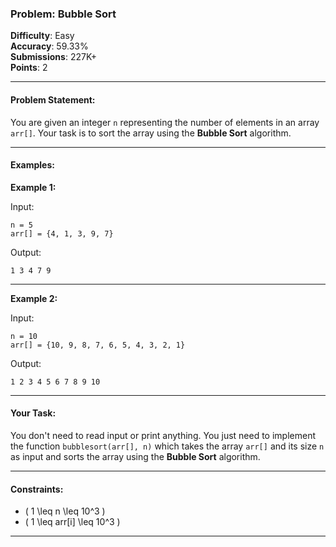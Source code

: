 ### Problem: **Bubble Sort**

**Difficulty**: Easy  
**Accuracy**: 59.33%  
**Submissions**: 227K+  
**Points**: 2

---

#### **Problem Statement:**

You are given an integer `n` representing the number of elements in an array `arr[]`. Your task is to sort the array using the **Bubble Sort** algorithm.

---

#### **Examples**:

**Example 1:**

Input:  
```
n = 5  
arr[] = {4, 1, 3, 9, 7}
```  
Output:  
```
1 3 4 7 9
```

---

**Example 2:**

Input:  
```
n = 10  
arr[] = {10, 9, 8, 7, 6, 5, 4, 3, 2, 1}
```  
Output:  
```
1 2 3 4 5 6 7 8 9 10
```

---

#### **Your Task:**

You don't need to read input or print anything. You just need to implement the function `bubblesort(arr[], n)` which takes the array `arr[]` and its size `n` as input and sorts the array using the **Bubble Sort** algorithm.

---

#### **Constraints**:
- \( 1 \leq n \leq 10^3 \)
- \( 1 \leq arr[i] \leq 10^3 \)

---